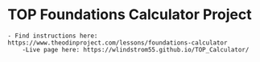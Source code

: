 # TOP Foundations Calculator Project
    - Find instructions here: https://www.theodinproject.com/lessons/foundations-calculator
        -Live page here: https://wlindstrom55.github.io/TOP_Calculator/
